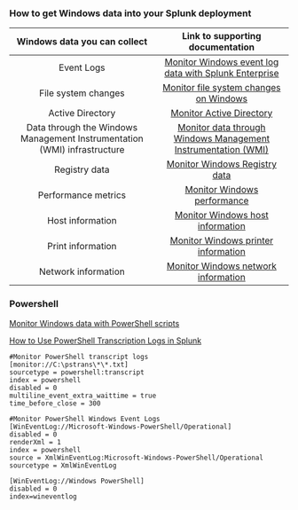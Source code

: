 ### How to get Windows data into your Splunk deployment
|                       Windows data you can collect                        |                Link to supporting documentation                |
|:-------------------------------------------------------------------------:|:--------------------------------------------------------------:|
| Event Logs                                                                | [Monitor Windows event log data with Splunk Enterprise](http://docs.splunk.com/Documentation/Splunk/9.4.2/Data/MonitorWindowseventlogdata)          |
| File system changes                                                       | [Monitor file system changes on Windows](http://docs.splunk.com/Documentation/Splunk/9.4.2/Data/MonitorfilesystemchangesonWindows)                         |
| Active Directory                                                          | [Monitor Active Directory](http://docs.splunk.com/Documentation/Splunk/9.4.2/Data/MonitorActiveDirectory)                                       |
| Data through the Windows Management Instrumentation (WMI) infrastructure  | [Monitor data through Windows Management Instrumentation (WMI)](http://docs.splunk.com/Documentation/Splunk/9.4.2/Data/MonitorWMIdata)  |
| Registry data                                                             | [Monitor Windows Registry data](http://docs.splunk.com/Documentation/Splunk/9.4.2/Data/MonitorWindowsregistrydata)                                  |
| Performance metrics                                                       | [Monitor Windows performance](http://docs.splunk.com/Documentation/Splunk/9.4.2/Data/MonitorWindowsperformance)                                    |
| Host information                                                          | [Monitor Windows host information](http://docs.splunk.com/Documentation/Splunk/9.4.2/Data/MonitorWindowshostinformation)                               |
| Print information                                                         | [Monitor Windows printer information](http://docs.splunk.com/Documentation/Splunk/9.4.2/Data/MonitorWindowsprinterinformation)                            |
| Network information                                                       | [Monitor Windows network information](http://docs.splunk.com/Documentation/Splunk/9.4.2/Data/MonitorWindowsnetworkinformation)                            |



### Powershell
[Monitor Windows data with PowerShell scripts](https://help.splunk.com/en/splunk-cloud-platform/get-started/get-data-in/9.3.2411/get-windows-data/monitor-windows-data-with-powershell-scripts)

[How to Use PowerShell Transcription Logs in Splunk](https://hurricanelabs.com/splunk-tutorials/how-to-use-powershell-transcription-logs-in-splunk/)

```
#Monitor PowerShell transcript logs
[monitor://C:\pstrans\*\*.txt]
sourcetype = powershell:transcript
index = powershell
disabled = 0
multiline_event_extra_waittime = true
time_before_close = 300

#Monitor PowerShell Windows Event Logs
[WinEventLog://Microsoft-Windows-PowerShell/Operational]
disabled = 0
renderXml = 1
index = powershell
source = XmlWinEventLog:Microsoft-Windows-PowerShell/Operational
sourcetype = XmlWinEventLog
```

```
[WinEventLog://Windows PowerShell]
disabled = 0
index=wineventlog
```
